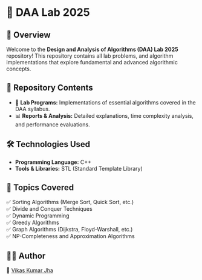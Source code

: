 # 🎯 DAA Lab 2025

## 📌 Overview
Welcome to the **Design and Analysis of Algorithms (DAA) Lab 2025** repository! This repository contains all lab problems, and algorithm implementations that explore fundamental and advanced algorithmic concepts.

## 📂 Repository Contents
- 📝 **Lab Programs:** Implementations of essential algorithms covered in the DAA syllabus.
- 📊 **Reports & Analysis:** Detailed explanations, time complexity analysis, and performance evaluations.

## 🛠️ Technologies Used
- **Programming Language:** C++
- **Tools & Libraries:** STL (Standard Template Library)

## 📖 Topics Covered
✅ Sorting Algorithms (Merge Sort, Quick Sort, etc.)  
✅ Divide and Conquer Techniques  
✅ Dynamic Programming  
✅ Greedy Algorithms  
✅ Graph Algorithms (Dijkstra, Floyd-Warshall, etc.)  
✅ NP-Completeness and Approximation Algorithms  



## 👨‍💻 Author
📌 [Vikas Kumar Jha](https://github.com/vikasjha11)

